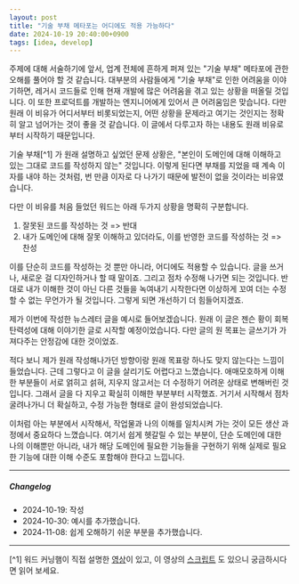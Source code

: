 ```yaml
---
layout: post
title: "기술 부채 메타포는 어디에도 적용 가능하다"
date: 2024-10-19 20:40:00+0900
tags: [idea, develop]
---
```


주제에 대해 서술하기에 앞서, 업계 전체에 흔하게 퍼져 있는 "기술 부채" 메타포에 관한 오해를 풀어야 할 것 같습니다.
대부분의 사람들에게 "기술 부채"로 인한 어려움을 이야기하면, 레거시 코드들로 인해 현재 개발에 많은 어려움을 겪고 있는 상황을 떠올릴 것입니다.
이 또한 프로덕트를 개발하는 엔지니어에게 있어서 큰 어려움임은 맞습니다. 다만 원래 이 비유가 어디서부터 비롯되었는지, 어떤 상황을 문제라고 여기는 것인지는 정확히 알고 넘어가는 것이 좋을 것 같습니다. 이 글에서 다루고자 하는 내용도 원래 비유로부터 시작하기 때문입니다.

기술 부채[^1] 가 원래 설명하고 싶었던 문제 상황은, "본인이 도메인에 대해 이해하고 있는 그대로 코드를 작성하지 않는" 것입니다. 이렇게 된다면 부채를 지었을 때 계속 이자를 내야 하는 것처럼, 번 만큼 이자로 다 나가기 때문에 발전이 없을 것이라는 비유였습니다.

다만 이 비유를 처음 들었던 워드는 아래 두가지 상황을 명확히 구분합니다.

1. 잘못된 코드를 작성하는 것 => 반대
2. 내가 도메인에 대해 잘못 이해하고 있더라도, 이를 반영한 코드를 작성하는 것 => 찬성

이를 단순히 코드를 작성하는 것 뿐만 아니라, 어디에도 적용할 수 있습니다. 글을 쓰거나, 새로운 걸 디자인하거나 할 때 말이죠. 그리고 점차 수정해 나가면 되는 것입니다. 반대로 내가 이해한 것이 아닌 다른 것들을 녹여내기 시작한다면 이상하게 꼬여 더는 수정할 수 없는 무언가가 될 것입니다. 그렇게 되면 개선하기 더 힘들어지겠죠.

제가 이번에 작성한 뉴스레터 글을 예시로 들어보겠습니다. 원래 이 글은 젠슨 황이 회복탄력성에 대해 이야기한 글로 시작할 예정이었습니다. 다만 글의 원 목표는 글쓰기가 가져다주는 안정감에 대한 것이었죠.

적다 보니 제가 원래 작성해나가던 방향이랑 원래 목표랑 하나도 맞지 않는다는 느낌이 들었습니다. 근데 그렇다고 이 글을 살리기도 어렵다고 느꼈습니다. 애매모호하게 이해한 부분들이 서로 얽히고 섥혀, 지우지 않고서는 더 수정하기 어려운 상태로 변해버린 것입니다. 그래서 글을 다 지우고 확실히 이해한 부분부터 시작했죠. 거기서 시작해서 점차 굴려나가니 더 확실하고, 수정 가능한 형태로 글이 완성되었습니다.

이처럼 아는 부분에서 시작해서, 작업물과 나의 이해를 일치시켜 가는 것이 모든 생산 과정에서 중요하다 느꼈습니다.
여기서 쉽게 헷갈릴 수 있는 부분이, 단순 도메인에 대한 나의 이해뿐만 아니라, 내가 해당 도메인에 필요한 기능들을 구현하기 위해
실제로 필요한 기능에 대한 이해 수준도 포함해야 한다고 느낍니다.

---

##### Changelog

- 2024-10-19: 작성
- 2024-10-30: 예시를 추가했습니다.
- 2024-11-08: 쉽게 오해하기 쉬운 부분을 추가했습니다.

---

[^1] 워드 커닝햄이 직접 설명한 [영상](https://www.youtube.com/watch?v=pqeJFYwnkjE)이 있고, 이 영상의 [스크립트](https://wiki.c2.com/?WardExplainsDebtMetaphor) 도 있으니 궁금하시다면 읽어 보세요.
